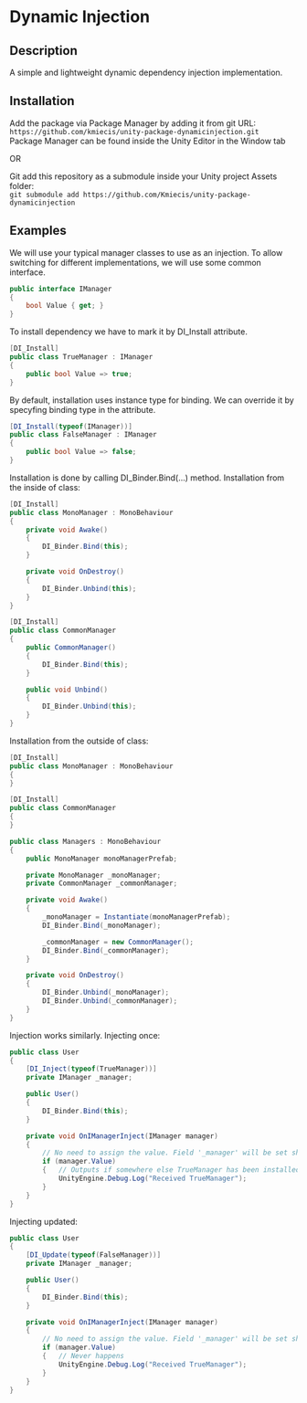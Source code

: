 # Dynamic Injection

## Description
A simple and lightweight dynamic dependency injection implementation.

## Installation

Add the package via Package Manager by adding it from git URL:  
`https://github.com/kmiecis/unity-package-dynamicinjection.git`  
Package Manager can be found inside the Unity Editor in the Window tab

OR

Git add this repository as a submodule inside your Unity project Assets folder:  
`git submodule add https://github.com/Kmiecis/unity-package-dynamicinjection`

## Examples

We will use your typical manager classes to use as an injection.
To allow switching for different implementations, we will use some common interface.

```cs
public interface IManager
{
    bool Value { get; }
}
```

To install dependency we have to mark it by DI_Install attribute.

```cs
[DI_Install]
public class TrueManager : IManager
{
    public bool Value => true;
}
```

By default, installation uses instance type for binding.
We can override it by specyfing binding type in the attribute.

```cs
[DI_Install(typeof(IManager))]
public class FalseManager : IManager
{
    public bool Value => false;
}
```

Installation is done by calling DI_Binder.Bind(...) method.
Installation from the inside of class:

```cs
[DI_Install]
public class MonoManager : MonoBehaviour
{
    private void Awake()
    {
        DI_Binder.Bind(this);
    }

    private void OnDestroy()
    {
        DI_Binder.Unbind(this);
    }
}

[DI_Install]
public class CommonManager
{
    public CommonManager()
    {
        DI_Binder.Bind(this);
    }

    public void Unbind()
    {
        DI_Binder.Unbind(this);
    }
}
```

Installation from the outside of class:

```cs
[DI_Install]
public class MonoManager : MonoBehaviour
{
}

[DI_Install]
public class CommonManager
{
}

public class Managers : MonoBehaviour
{
    public MonoManager monoManagerPrefab;

    private MonoManager _monoManager;
    private CommonManager _commonManager;

    private void Awake()
    {
        _monoManager = Instantiate(monoManagerPrefab);
        DI_Binder.Bind(_monoManager);

        _commonManager = new CommonManager();
        DI_Binder.Bind(_commonManager);
    }

    private void OnDestroy()
    {
        DI_Binder.Unbind(_monoManager);
        DI_Binder.Unbind(_commonManager);
    }
}
```

Injection works similarly.
Injecting once:

```cs
public class User
{
    [DI_Inject(typeof(TrueManager))]
    private IManager _manager;

    public User()
    {
        DI_Binder.Bind(this);
    }

    private void OnIManagerInject(IManager manager)
    {
        // No need to assign the value. Field '_manager' will be set shortly. This is just convenient callback.
        if (manager.Value)
        {   // Outputs if somewhere else TrueManager has been installed
            UnityEngine.Debug.Log("Received TrueManager");
        }
    }
}
```

Injecting updated:

```cs
public class User
{
    [DI_Update(typeof(FalseManager))]
    private IManager _manager;

    public User()
    {
        DI_Binder.Bind(this);
    }

    private void OnIManagerInject(IManager manager)
    {
        // No need to assign the value. Field '_manager' will be set shortly. This is just convenient callback.
        if (manager.Value)
        {   // Never happens
            UnityEngine.Debug.Log("Received TrueManager");
        }
    }
}
```

